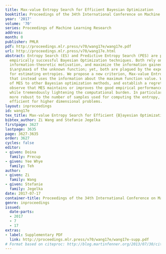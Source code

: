 ```yaml
---
title: Max-value Entropy Search for Efficient Bayesian Optimization
booktitle: Proceedings of the 34th International Conference on Machine Learning
year: '2017'
volume: '70'
series: Proceedings of Machine Learning Research
address: 
month: 0
publisher: PMLR
pdf: http://proceedings.mlr.press/v70/wang17e/wang17e.pdf
url: http://proceedings.mlr.press/v70/wang17e.html
abstract: Entropy Search (ES) and Predictive Entropy Search (PES) are popular and
  empirically successful Bayesian Optimization techniques. Both rely on a compelling
  information-theoretic motivation, and maximize the information gained about the
  $\arg\max$ of the unknown function; yet, both are plagued by the expensive computation
  for estimating entropies. We propose a new criterion, Max-value Entropy Search (MES),
  that instead uses the information about the maximum function value. We show relations
  of MES to other Bayesian optimization methods, and establish a regret bound. We
  observe that MES maintains or improves the good empirical performance of ES/PES,
  while tremendously lightening the computational burden. In particular, MES is much
  more robust to the number of samples used for computing the entropy, and hence more
  efficient for higher dimensional problems.
layout: inproceedings
id: wang17e
tex_title: Max-value Entropy Search for Efficient {B}ayesian Optimization
bibtex_author: Zi Wang and Stefanie Jegelka
firstpage: 3627
lastpage: 3635
page: 3627-3635
order: 3627
cycles: false
editor:
- given: Doina
  family: Precup
- given: Yee Whye
  family: Teh
author:
- given: Zi
  family: Wang
- given: Stefanie
  family: Jegelka
date: 2017-07-17
container-title: Proceedings of the 34th International Conference on Machine Learning
genre: inproceedings
issued:
  date-parts:
  - 2017
  - 7
  - 17
extras:
- label: Supplementary PDF
  link: http://proceedings.mlr.press/v70/wang17e/wang17e-supp.pdf
# Format based on citeproc: http://blog.martinfenner.org/2013/07/30/citeproc-yaml-for-bibliographies/
---
```

